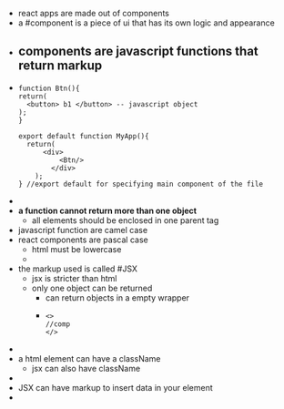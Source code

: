 - react apps are made out of components
- a #component is a piece of ui that has its own logic and appearance
- ## components are javascript functions that return markup
- ```
  function Btn(){
  return(
  	<button> b1 </button> -- javascript object
  );
  }
  
  export default function MyApp(){
  	return(
      	<div>
          	<Btn/>
          </div>
      );
  } //export default for specifying main component of the file 	
  ```
-
- __a function cannot return more than one object__
	- all elements should be enclosed in one parent tag
- javascript function are camel case
- react components are pascal case
	- html must be lowercase
	-
- the markup used is called #JSX
	- jsx is stricter than html
	- only one object can be returned
		- can return objects in a empty wrapper
		- ```
		  <>
		  //comp
		  </>
		  ```
-
- a html element can have a className
	- jsx can also have className
-
- JSX can have markup to insert data in your element
-